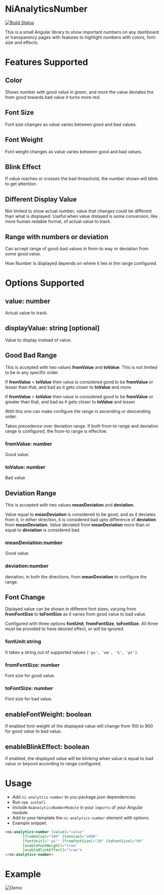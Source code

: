# NiAnalyticsNumber

[![Build Status](https://travis-ci.com/injulkarnilesh/ni-analytics-number.svg?branch=master)](https://travis-ci.com/injulkarnilesh/ni-analytics-number)

This is a small Angular library to show important numbers on any dashboard or transparency pages with features to highlight numbers with colors, font-size and effects.

# Features Supported
## Color
Shows number with good value in green, and more the value deviates the from good towards bad value it turns more red.

## Font Size
Font size changes as value varies between good and bad values.

## Font Weight
Font weight changes as value varies between good and bad values.

## Blink Effect
If value reaches or crosses the bad threashold, the number shown will blink to get attention.

## Different Display Value
Not limited to show actual number, value that changes could be different than what is displayed. Useful when value dislayed is some conversion, like more human redable format, of actual value to track.

## Range with numbers or deviation
Can accept range of good-bad values in from-to way or deviation from some good value.

How Number is displayed depends on where it lies in the range configured.


# Options Supported
## value: number
Actual value to track.

## displayValue: string [optional]
Value to display instead of value.

## Good Bad Range 
This is accepted with two values **fromValue** and **toValue**.
This is not limited to be in any specific order.

If **fromValue** < **toValue** then value is considered good to be **fromValue** or lesser than that, and bad as it gets closer to **toValue** and more.

If **fromValue** > **toValue** then value is considered good to be **fromValue** or greater than that, and bad as it gets closer to **toValue** and lesser.

With this one can make configure the range in ascending or descending order.

Takes precedence over deviation range. If both from-to range and deviation range is configured, the from-to range is effecitve.

### fromValue: number 
Good value.

### toValue: number 
Bad value

## Deviation Range
This is accepted with two values **meanDeviation** and **deviation**.

Value equal to **meanDeviation** is considered to be good, and as it deviates from it, in either direction, it is considered bad upto difference of **deviation** from **meanDeviation**. Value deviated from **meanDeviation** more than or equal to **deviation** is considered bad.

### meanDeviation:number
Good value.

### deviation:number
deviation, in both the directions, from **meanDeviation** to configure the range.


## Font Change
Diplayed value can be shown in different font sizes, varying from **fromFontSize** to **toFontSize** as it varies from good value to bad value.

Configured with three options **fontUnit**, **fromFontSize**, **toFontSize**. 
All three must be provided to have desired effect, or will be ignored.

### fontUnit:string
It takes a string out of supported values `['px', 'em', '%', 'pt']`.

### fromFontSize: number
Font size for good value.

### toFontSize: number
Font size for bad value.


## enableFontWeight: boolean
If enabled font-weight of the displayed value will change from 100 to 900 for good value to bad value.


## enableBlinkEffect: boolean
If enabled, the displayed value will be blinking when value is equal to bad value or beyond according to range configured.

# Usage
* Add `ni-analytics-number` to you package.json dependencies.
* Run `npm install`
* Include `NiAnalyticsNumberModule` in your `imports` of your Angular module.
* Add to your template the `ni-analytics-number` element with options.
* Example snippet.
```html
<ni-analytics-number [value]="value"
        [fromValue]="100" [toValue]="1000"
        [fontUnit]="'px'" [fromFontSize]="20" [toFontSize]="60"
        [enableFontWeight]="true"
        [enableBlinkEffect]="true">
</ni-analytics-number>
```

# Example

![Demo](https://media.giphy.com/media/9PrEDQ7OxvBQIz8vMs/source.gif)